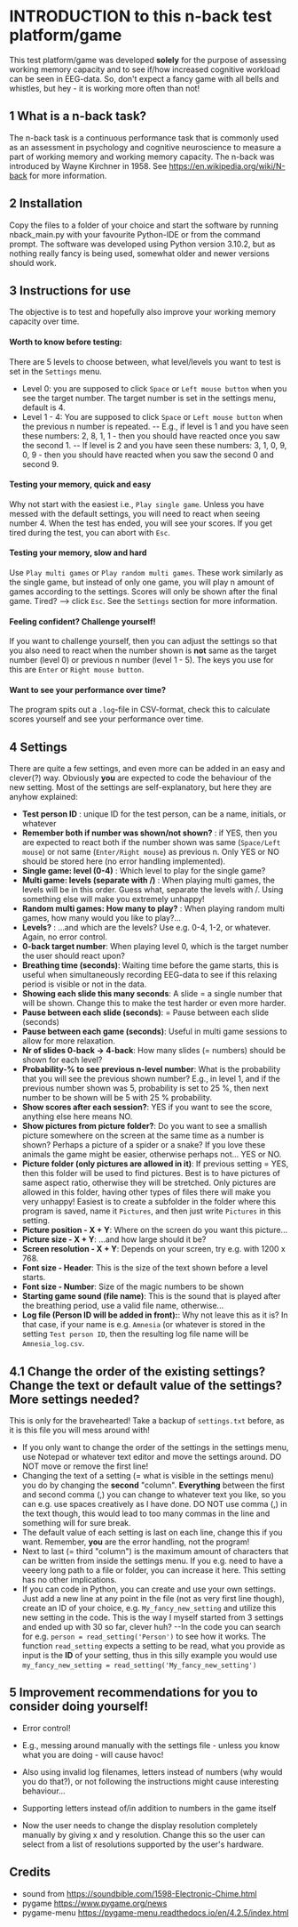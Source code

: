 # INTRODUCTION to this n-back test platform/game
This test platform/game was developed **solely** for the purpose of assessing working memory capacity and to see if/how increased cognitive workload can be seen in EEG-data. So, don't expect a fancy game with all bells and whistles, but hey - it is working more often than not!
## 1 What is a n-back task?
The n-back task is a continuous performance task that is commonly used as an assessment in psychology and cognitive neuroscience to measure a part of working memory and working memory capacity. The n-back was introduced by Wayne Kirchner in 1958. See https://en.wikipedia.org/wiki/N-back for more information.
## 2 Installation
Copy the files to a folder of your choice and start the software by running nback_main.py with your favourite Python-IDE or from the command prompt. The software was developed using Python version 3.10.2, but as nothing really fancy is being used, somewhat older and newer versions should work. 
## 3 Instructions for use
The objective is to test and hopefully also improve your working memory capacity over time.

#### Worth to know before testing:
There are 5 levels to choose between, what level/levels you want to test is set in the `Settings` menu.
- Level 0: you are supposed to click `Space` or `Left mouse button` when you see the target number. The target number is set in the settings menu, default is 4.
- Level 1 - 4: You are supposed to click `Space` or `Left mouse button` when the previous n number is repeated. 
-- E.g., if level is 1 and you have seen these numbers: 2, 8, 1, 1 - then you should have reacted once you saw the second 1.
-- If level is 2 and you have seen these numbers: 3, 1, 0, 9, 0, 9 - then you should have reacted when you saw the second 0 and second 9.
#### Testing your memory, quick and easy
Why not start with the easiest i.e., `Play single game`. Unless you have messed with the default settings, you will need to react when seeing number 4.
When the test has ended, you will see your scores. If you get tired during the test, you can abort with `Esc`.
#### Testing your memory, slow and hard
Use `Play multi games` or `Play random multi games`. These work similarly as the single game, but instead of only one game, you will play n amount of games according to the settings. 
Scores will only be shown after the final game. Tired? --> click `Esc`.
See the `Settings` section for more information.
#### Feeling confident? Challenge yourself!
If you want to challenge yourself, then you can adjust the settings so that you also need to react when the number shown is **not** same as the target number (level 0) or previous n number (level 1 - 5). The keys you use for this are `Enter` or `Right mouse button`.
#### Want to see your performance over time?
The program spits out a `.log`-file in CSV-format, check this to calculate  scores yourself and see your performance over time.

## 4 Settings

There are quite a few settings, and even more can be added in an easy and clever(?) way. Obviously **you** are expected to code the behaviour of the new setting.
Most of the settings are self-explanatory, but here they are anyhow explained:
- **Test person ID**  : unique ID for the test person, can be a name, initials, or whatever
- **Remember both if number was shown/not shown?**  : if YES, then you are expected to react both if the number shown was same (`Space/Left mouse`) or not same (`Enter/Right mouse`) as previous n. Only YES or NO should be stored here (no error handling implemented).
- **Single game: level (0-4)** : Which level to play for the single game?
- **Multi game: levels (separate with /)** : When playing multi games, the levels will be in this order. Guess what, separate the levels with /. Using something else will make you extremely unhappy!
- **Random multi games:   How many to play?** : When playing random multi games, how many would you like to play?...
- **Levels?** : ...and which are the levels? Use e.g. 0-4, 1-2, or whatever. Again, no error control.
- **0-back target number**: When playing level 0, which is the target number the user should react upon?
- **Breathing time (seconds)**: Waiting time before the game starts, this is useful when simultaneously recording EEG-data to see if this relaxing period is visible or not in the data.
- **Showing each slide this many seconds**: A slide = a single number that will be shown. Change this to make the test harder or even more harder. 
- **Pause between each slide (seconds)**: = Pause between each slide (seconds)
- **Pause between each game (seconds)**: Useful in multi game sessions to allow for more relaxation.
- **Nr of slides 0-back -> 4-back**: How many slides (= numbers) should be shown for each level?
- **Probability-% to see previous n-level number**: What is the probability that you will see the previous shown number? E.g., in level 1, and if the previous number shown was 5, probability is set to 25 %, then next number to be shown will be 5 with 25 % probability.
- **Show scores after each session?**: YES if you want to see the score, anything else here means NO.
- **Show pictures from picture folder?**: Do you want to see a smallish picture somewhere on the screen at the same time as a number is shown? Perhaps a picture of a spider or a snake? If you love these animals the game might be easier, otherwise perhaps not... YES or NO.
- **Picture folder (only pictures are allowed in it)**: If previous setting = YES, then this folder will be used to find pictures. Best is to have pictures of same aspect ratio, otherwise they will be stretched. Only pictures are allowed in this folder, having other types of files there will make you very unhappy! Easiest is to create a subfolder in the folder where this program is saved, name it `Pictures`, and then just write `Pictures` in this setting.
- **Picture position - X + Y**: Where on the screen do you want this picture...
- **Picture size - X + Y**: ...and how large should it be?
- **Screen resolution - X + Y**: Depends on your screen, try e.g. with 1200 x 768.
- **Font size - Header**: This is the size of the text shown before a level starts.
- **Font size - Number**: Size of the magic numbers to be shown
- **Starting game sound (file name)**: This is the sound that is played after the breathing period, use a valid file name, otherwise...
- **Log file (Person ID will be added in front):**: Why not leave this as it is? In that case, if your name is e.g. `Amnesia` (or whatever is stored in the setting `Test person ID`, then the resulting log file name will be `Amnesia_log.csv`.

## 4.1 Change the order of the existing settings? Change the text or default value of the settings? More settings needed?
This is only for the bravehearted! Take a backup of `settings.txt` before, as it is this file you will mess around with!
- If you only want to change the order of the settings in the settings menu, use Notepad or whatever text editor and move the settings around. DO NOT move or remove the first line!
- Changing the text of a setting (= what is visible in the settings menu) you do by changing the **second** "column". **Everything** between the first and second comma (,) you can change to whatever text you like, so you can e.g. use spaces creatively as I have done. DO NOT use comma (,) in the text though, this would lead to too many commas in the line and something will for sure break.
- The default value of each setting is last on each line, change this if you want. Remember, **you** are the error handling, not the program!
- Next to last (= third "column") is the maximum amount of characters that can be written from inside the settings menu. If you e.g. need to have a veeery long path to a file or folder, you can increase it here. This setting has no other implications.
- If you can code in Python, you can create and use your own settings. Just add a new line at any point in the file (not as very first line though), create an ID of your choice, e.g. `My_fancy_new_setting` and utilize this new setting in the code. This is the way I myself started from 3 settings and ended up with 30 so far, clever huh?
--In the code you can search for e.g. `person = read_setting('Person')` to see how it works. The function `read_setting` expects a setting to be read, what you provide as input is the **ID** of your setting, thus in this silly example you would use `my_fancy_new_setting = read_setting('My_fancy_new_setting')`

## 5 Improvement recommendations for you to consider doing yourself!
- Error control! 
- E.g., messing around manually with the settings file - unless you know what you are doing - will cause havoc!
- Also using invalid log filenames, letters instead of numbers (why would you do that?), or not following the instructions might cause interesting behaviour...

- Supporting letters instead of/in addition to numbers in the game itself
- Now the user needs to change the display resolution completely manually by giving x and y resolution. Change this so the user can select from a list of resolutions supported by the user's hardware.
## Credits
- sound from https://soundbible.com/1598-Electronic-Chime.html
- pygame https://www.pygame.org/news
- pygame-menu https://pygame-menu.readthedocs.io/en/4.2.5/index.html
